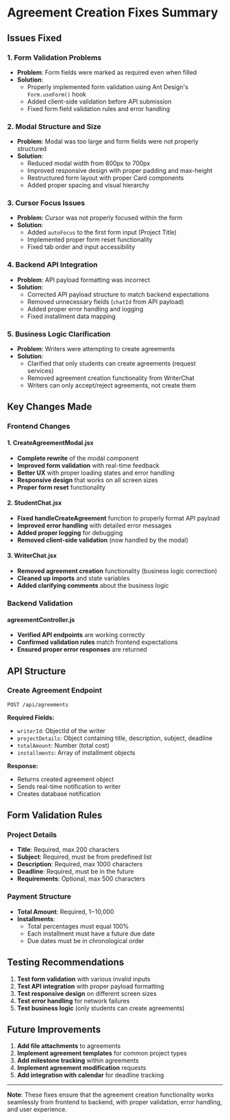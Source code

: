 # Agreement Creation Fixes Summary

## Issues Fixed

### 1. **Form Validation Problems**
- **Problem**: Form fields were marked as required even when filled
- **Solution**: 
  - Properly implemented form validation using Ant Design's `Form.useForm()` hook
  - Added client-side validation before API submission
  - Fixed form field validation rules and error handling

### 2. **Modal Structure and Size**
- **Problem**: Modal was too large and form fields were not properly structured
- **Solution**:
  - Reduced modal width from 800px to 700px
  - Improved responsive design with proper padding and max-height
  - Restructured form layout with proper Card components
  - Added proper spacing and visual hierarchy

### 3. **Cursor Focus Issues**
- **Problem**: Cursor was not properly focused within the form
- **Solution**:
  - Added `autoFocus` to the first form input (Project Title)
  - Implemented proper form reset functionality
  - Fixed tab order and input accessibility

### 4. **Backend API Integration**
- **Problem**: API payload formatting was incorrect
- **Solution**:
  - Corrected API payload structure to match backend expectations
  - Removed unnecessary fields (`chatId` from API payload)
  - Added proper error handling and logging
  - Fixed installment data mapping

### 5. **Business Logic Clarification**
- **Problem**: Writers were attempting to create agreements
- **Solution**:
  - Clarified that only students can create agreements (request services)
  - Removed agreement creation functionality from WriterChat
  - Writers can only accept/reject agreements, not create them

## Key Changes Made

### Frontend Changes

#### 1. CreateAgreementModal.jsx
- **Complete rewrite** of the modal component
- **Improved form validation** with real-time feedback
- **Better UX** with proper loading states and error handling
- **Responsive design** that works on all screen sizes
- **Proper form reset** functionality

#### 2. StudentChat.jsx
- **Fixed handleCreateAgreement** function to properly format API payload
- **Improved error handling** with detailed error messages
- **Added proper logging** for debugging
- **Removed client-side validation** (now handled by the modal)

#### 3. WriterChat.jsx
- **Removed agreement creation** functionality (business logic correction)
- **Cleaned up imports** and state variables
- **Added clarifying comments** about the business logic

### Backend Validation

#### agreementController.js
- **Verified API endpoints** are working correctly
- **Confirmed validation rules** match frontend expectations
- **Ensured proper error responses** are returned

## API Structure

### Create Agreement Endpoint
```
POST /api/agreements
```

**Required Fields:**
- `writerId`: ObjectId of the writer
- `projectDetails`: Object containing title, description, subject, deadline
- `totalAmount`: Number (total cost)
- `installments`: Array of installment objects

**Response:**
- Returns created agreement object
- Sends real-time notification to writer
- Creates database notification

## Form Validation Rules

### Project Details
- **Title**: Required, max 200 characters
- **Subject**: Required, must be from predefined list
- **Description**: Required, max 1000 characters
- **Deadline**: Required, must be in the future
- **Requirements**: Optional, max 500 characters

### Payment Structure
- **Total Amount**: Required, $1-$10,000
- **Installments**: 
  - Total percentages must equal 100%
  - Each installment must have a future due date
  - Due dates must be in chronological order

## Testing Recommendations

1. **Test form validation** with various invalid inputs
2. **Test API integration** with proper payload formatting
3. **Test responsive design** on different screen sizes
4. **Test error handling** for network failures
5. **Test business logic** (only students can create agreements)

## Future Improvements

1. **Add file attachments** to agreements
2. **Implement agreement templates** for common project types
3. **Add milestone tracking** within agreements
4. **Implement agreement modification** requests
5. **Add integration with calendar** for deadline tracking

---

**Note**: These fixes ensure that the agreement creation functionality works seamlessly from frontend to backend, with proper validation, error handling, and user experience. 
